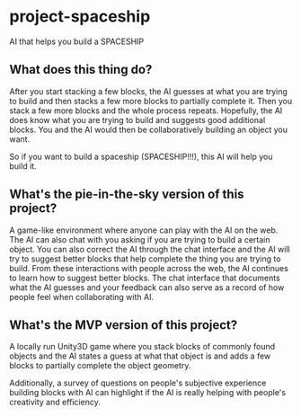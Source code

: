 # project-spaceship

AI that helps you build a SPACESHIP

## What does this thing do?

After you start stacking a few blocks, the AI guesses at what you are trying to build and then stacks a few more blocks to partially complete it. Then you stack a few more blocks and the whole process repeats. Hopefully, the AI does know what you are trying to build and suggests good additional blocks. You and the AI would then be collaboratively building an object you want.

So if you want to build a spaceship (SPACESHIP!!!), this AI will help you build it.

## What's the pie-in-the-sky version of this project?

A game-like environment where anyone can play with the AI on the web. The AI can also chat with you asking if you are trying to build a certain object. You can also correct the AI through the chat interface and the AI will try to suggest better blocks that help complete the thing you are trying to build. From these interactions with people across the web, the AI continues to learn how to suggest better blocks. The chat interface that documents what the AI guesses and your feedback can also serve as a record of how people feel when collaborating with AI.

## What's the MVP version of this project?

A locally run Unity3D game where you stack blocks of commonly found objects and the AI states a guess at what that object is and adds a few blocks to partially complete the object geometry.

Additionally, a survey of questions on people's subjective experience building blocks with AI can highlight if the AI is really helping with people's creativity and efficiency.